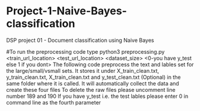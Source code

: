 # Project-1-Naive-Bayes-classification
DSP project 01 - Document classification using Naive Bayes

#To run the preprocessing code type python3 preprocessing.py <train_url_location> <test_url_location> <dataset_size> <0-you have y_test else 1 if you dont>
The following code preprocess the text and lables set for the large/small/vsmall sets. 
It stores it under X_train_clean.txt, y_train_clean.txt, X_train_clean.txt and y_test_clean.txt (Optional)
in the same folder where it is called. It will automatically collect the data and create these four files
To delete the raw files please uncomment line number 189 and 190
If you have y_test i.e. the test lables please enter 0 in command line as the fourth parameter